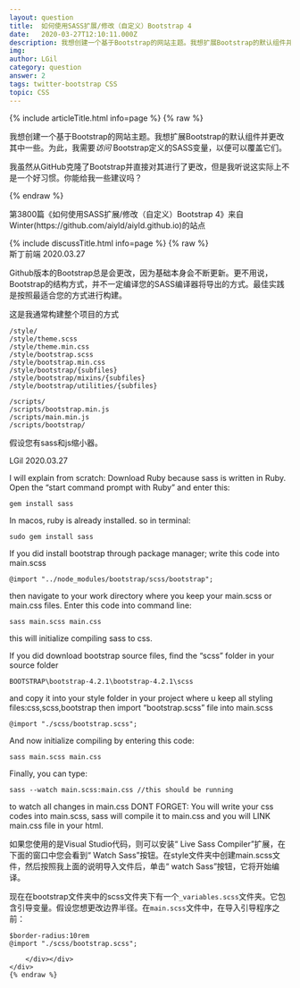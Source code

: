 ```yaml
---
layout: question
title:  如何使用SASS扩展/修改（自定义）Bootstrap 4
date:   2020-03-27T12:10:11.000Z
description: 我想创建一个基于Bootstrap的网站主题。我想扩展Bootstrap的默认组件并更改其中一些。为此，我需要访问 Bootstrap定义的SASS变量，...
img: 
author: LGil
category: question
answer: 2
tags: twitter-bootstrap CSS
topic: CSS
---
```

<div class="article-root">
  <div class="article">
    {% include articleTitle.html info=page %}
    {% raw %}
    <div class="article-content"><p><font style="vertical-align: inherit;"><font style="vertical-align: inherit;">我想创建一个基于Bootstrap的网站主题。</font><font style="vertical-align: inherit;">我想扩展Bootstrap的默认组件并更改其中一些。</font><font style="vertical-align: inherit;">为此，我需要</font></font><em><font style="vertical-align: inherit;"><font style="vertical-align: inherit;">访问</font></font></em><font style="vertical-align: inherit;"><font style="vertical-align: inherit;"> Bootstrap定义的SASS变量，以便可以覆盖它们。</font></font></p>

<p><font style="vertical-align: inherit;"><font style="vertical-align: inherit;">我虽然从GitHub克隆了Bootstrap并直接对其进行了更改，但是我听说这实际上不是一个好习惯。</font><font style="vertical-align: inherit;">你能给我一些建议吗？</font></font></p></div>
    {% endraw %}
  </div>
  <p class="winter_mark">第3800篇《如何使用SASS扩展/修改（自定义）Bootstrap 4》来自Winter(https://github.com/aiyld/aiyld.github.io)的站点</p>
  <div class="discuss-wrapper">
    {% include discussTitle.html info=page %}
    {% raw %}
    <div class="discuss-list">
    <div class="discuss-item">
        <div class="discuss-parent">
          <div class="discuss-meta">
            <span class="discuss-user">斯丁前端</span>
            <span class="discuss-time">2020.03.27</span>
          </div>
          <div class="discuss-comment"><p><font style="vertical-align: inherit;"><font style="vertical-align: inherit;">Github版本的Bootstrap总是会更改，因为基础本身会不断更新。</font><font style="vertical-align: inherit;">更不用说，Bootstrap的结构方式，并不一定编译您的SASS编译器将导出的方式。</font><font style="vertical-align: inherit;">最佳实践是按照最适合您的方式进行构建。</font></font></p>

<p><font style="vertical-align: inherit;"><font style="vertical-align: inherit;">这是我通常构建整个项目的方式</font></font></p>

<pre><code>/style/<font></font>
/style/theme.scss<font></font>
/style/theme.min.css<font></font>
/style/bootstrap.scss<font></font>
/style/bootstrap.min.css<font></font>
/style/bootstrap/{subfiles}<font></font>
/style/bootstrap/mixins/{subfiles}<font></font>
/style/bootstrap/utilities/{subfiles}<font></font>
<font></font>
/scripts/<font></font>
/scripts/bootstrap.min.js<font></font>
/scripts/main.min.js<font></font>
/scripts/bootstrap/<font></font>
</code></pre>

<p><font style="vertical-align: inherit;"><font style="vertical-align: inherit;">假设您有sass和js缩小器。</font></font></p></div>
        </div></div><div class="discuss-item">
        <div class="discuss-parent">
          <div class="discuss-meta">
            <span class="discuss-user">LGil</span>
            <span class="discuss-time">2020.03.27</span>
          </div>
          <div class="discuss-comment"><p>I will explain from scratch: Download Ruby because sass is written in Ruby. Open the “start command prompt with Ruby” and enter this:</p>

<pre><code>gem install sass
</code></pre>

<p>In macos, ruby is already installed. so in terminal:</p>

<pre><code>sudo gem install sass
</code></pre>

<p>If you did install bootstrap through package manager; write this code into main.scss</p>

<pre><code>@import "../node_modules/bootstrap/scss/bootstrap";
</code></pre>

<p>then navigate to your work directory where you keep your main.scss or main.css files. Enter this code into command line:</p>

<pre><code>sass main.scss main.css
</code></pre>

<p>this will initialize compiling sass to css.</p>

<p>If you did download bootstrap source files, find the “scss” folder in your source folder</p>

<pre><code>BOOTSTRAP\bootstrap-4.2.1\bootstrap-4.2.1\scss
</code></pre>

<p>and copy it into your style folder in your project where u keep all styling files:css,scss,bootstrap then import “bootstrap.scss” file into main.scss</p>

<pre><code>@import "./scss/bootstrap.scss";
</code></pre>

<p>And now initialize compiling by entering this code:</p>

<pre><code>sass main.scss main.css
</code></pre>

<p>Finally, you can type:</p>

<pre><code>sass --watch main.scss:main.css //this should be running
</code></pre>

<p>to watch all changes in main.css DONT FORGET: You will write your css codes into main.scss, sass will compile it to main.css and you will LINK main.css file in your html.</p>

<p><font style="vertical-align: inherit;"><font style="vertical-align: inherit;">如果您使用的是Visual Studio代码，则可以安装“ Live Sass Compiler”扩展，在下面的窗口中您会看到“ Watch Sass”按钮。</font><font style="vertical-align: inherit;">在style文件夹中创建main.scss文件，然后按照我上面的说明导入文件后，单击“ watch Sass”按钮，它将开始编译。</font></font></p>

<p><font style="vertical-align: inherit;"><font style="vertical-align: inherit;">现在在bootstrap文件夹中的scss文件夹下有一个</font></font><code>_variables.scss</code><font style="vertical-align: inherit;"><font style="vertical-align: inherit;">文件夹。</font><font style="vertical-align: inherit;">它包含引导变量。</font><font style="vertical-align: inherit;">假设您想更改边界半径。</font><font style="vertical-align: inherit;">在</font></font><code>main.scss</code><font style="vertical-align: inherit;"><font style="vertical-align: inherit;">文件中，在导入引导程序之前：</font></font></p>

<pre><code>$border-radius:10rem<font></font>
@import "./scss/bootstrap.scss";<font></font>
</code></pre></div>
        </div></div>
    </div>
    {% endraw %}
  </div>
<div>
